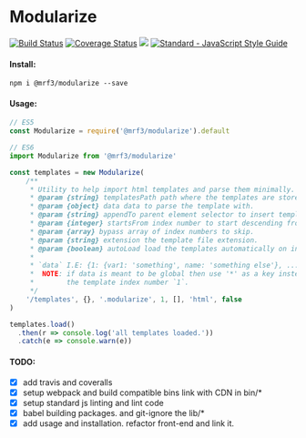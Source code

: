 
<p align='center'>
  <h1> Modularize </h1>

  <a href='https://travis-ci.org/mrf345/modularize'> <img src='https://travis-ci.org/mrf345/modularize.svg?branch=master' alt='Build Status' /></a>
  <a href='https://coveralls.io/github/mrf345/modularize?branch=testing'><img src='https://coveralls.io/repos/github/mrf345/modularize/badge.svg?branch=testing' alt='Coverage Status' /></a>
  <a href='https://www.npmjs.com/package/@mrf3/modularize'><img src='https://img.shields.io/npm/v/@mrf3/modularize' /></a>
  <a href="https://standardjs.com"><img src="https://img.shields.io/badge/code_style-standard-brightgreen.svg" alt="Standard - JavaScript Style Guide"></a>
</p>

#### Install:
`npm i @mrf3/modularize --save`

#### Usage:
```javascript
// ES5
const Modularize = require('@mrf3/modularize').default

// ES6
import Modularize from '@mrf3/modularize'

const templates = new Modularize(
    /**
     * Utility to help import html templates and parse them minimally.
     * @param {string} templatesPath path where the templates are stored.
     * @param {object} data data to parse the template with.
     * @param {string} appendTo parent element selector to insert templates under.
     * @param {integer} startsFrom index number to start descending from.
     * @param {array} bypass array of index numbers to skip.
     * @param {string} extension the template file extension.
     * @param {boolean} autoLoad load the templates automatically on initiation.
     * 
     * `data` I.E: {1: {var1: 'something', name: 'something else'}, ...}
     *  NOTE: if data is meant to be global then use '*' as a key instead of
     *        the template index number `1`.
     */
    '/templates', {}, '.modularize', 1, [], 'html', false
)

templates.load()
  .then(r => console.log('all templates loaded.'))
  .catch(e => console.warn(e))
```


#### TODO:
- [x] add travis and coveralls
- [x] setup webpack and build compatible bins link with CDN in bin/*
- [x] setup standard js linting and lint code
- [x] babel building packages. and git-ignore the lib/*
- [x] add usage and installation. refactor front-end and link it.
